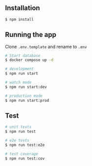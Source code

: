 ## Installation

```bash
$ npm install
```

## Running the app

Clone ```.env.template``` and rename to ```.env```

```bash
# Start database
$ docker compose up -d

# development
$ npm run start

# watch mode
$ npm run start:dev

# production mode
$ npm run start:prod
```

## Test

```bash
# unit tests
$ npm run test

# e2e tests
$ npm run test:e2e

# test coverage
$ npm run test:cov
```

